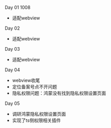 Day 01  1008
* 适配webview

Day 02  
* 适配webview

Day 03
* 适配webview

Day  04
* webview收尾
* 定位备案号点不开问题
* 隐私权限问题：鸿蒙没有找到隐私权限设置页面

Day 05
* 调研鸿蒙隐私权限设置页面
* 实现了ts侧权限相关插件